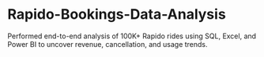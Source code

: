 # Rapido-Bookings-Data-Analysis
 Performed end-to-end analysis of 100K+ Rapido rides using SQL, Excel, and Power BI to uncover revenue, cancellation, and usage trends.
